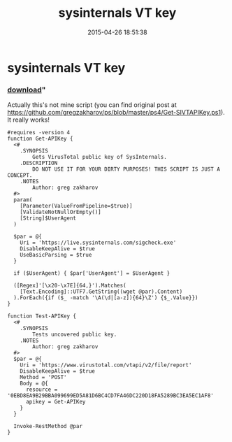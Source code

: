 ﻿---
pid:            5835
parent:         0
children:       
poster:         Haxyu
title:          sysinternals VT key
date:           2015-04-26 18:51:38
format:         posh
---

# sysinternals VT key

### [download](5835.ps1)"

Actually this's not mine script (you can find original post at https://github.com/gregzakharov/ps/blob/master/ps4/Get-SIVTAPIKey.ps1). It really works!

```posh
#requires -version 4
function Get-APIKey {
  <#
    .SYNOPSIS
        Gets VirusTotal public key of SysInternals.
    .DESCRIPTION
        DO NOT USE IT FOR YOUR DIRTY PURPOSES! THIS SCRIPT IS JUST A CONCEPT.
    .NOTES
        Author: greg zakharov
  #>
  param(
    [Parameter(ValueFromPipeline=$true)]
    [ValidateNotNullOrEmpty()]
    [String]$UserAgent
  )

  $par = @{
    Uri = 'https://live.sysinternals.com/sigcheck.exe'
    DisableKeepAlive = $true
    UseBasicParsing = $true
  }

  if ($UserAgent) { $par['UserAgent'] = $UserAgent }

  ([Regex]'[\x20-\x7E]{64,}').Matches(
    [Text.Encoding]::UTF7.GetString((wget @par).Content)
  ).ForEach({if ($_ -match '\A(\d|[a-z]){64}\Z') {$_.Value}})
}

function Test-APIKey {
  <#
    .SYNOPSIS
        Tests uncovered public key.
    .NOTES
        Author: greg zakharov
  #>
  $par = @{
    Uri = 'https://www.virustotal.com/vtapi/v2/file/report'
    DisableKeepAlive = $true
    Method = 'POST'
    Body = @{
      resource = '0EBD8EA9B29BBA099699ED5A81D6BC4CD7FA46DC220D18FA5289BC3EA5EC1AF8'
      apikey = Get-APIKey
    }
  }

  Invoke-RestMethod @par
}
```
